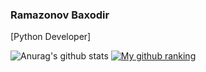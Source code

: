 ### Ramazonov Baxodir
[Python Developer]


<!--
**boxa-developer/boxa-developer** is a ✨ _special_ ✨ repository because its `README.md` (this file) appears on your GitHub profile.

-->
![Anurag's github stats](https://github-readme-stats.vercel.app/api?username=boxa-developer&show_icons=true)
[![My github ranking](https://github-readme-ranking.vercel.app/api/rank?username=boxa-developer&country_code=uzbekistan&theme=dark)](https://github.com/Muhammadsher/github-readme-ranking)

